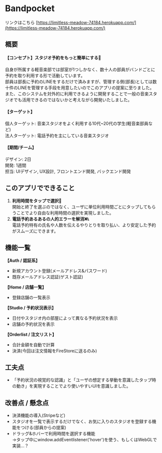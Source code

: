 # Bandpocket 
リンクはこちら [https://limitless-meadow-74184.herokuapp.com/](https://limitless-meadow-74184.herokuapp.com/)

## 概要
#### 【コンセプト】スタジオ予約をもっと簡単にする🎸
自身が所属する軽音楽部では部室が1つしかなく、数十人の部員がバンドごとに予約を取り利用する形で活動しています。  
部員は部長に予約のLINEをするだけで済みますが、管理する側(部長)としては数十件のLINEを管理する手段を用意したいのでこのアプリの提案に至りました。  
また、このシステムを対外的に利用できるように開発することで一般の音楽スタジオでも活用できるのではないかと考えながら開発いたしました。
#### 【ターゲット】
個人ターゲット: 音楽スタジオをよく利用する10代~20代の学生(軽音楽部員など)  
法人ターゲット: 電話予約を主にしている音楽スタジオ
#### 【期間/チーム】
デザイン: 2日  
開発: 1週間  
担当: UIデザイン, UX設計, フロントエンド開発, バックエンド開発

## このアプリでできること
1. **利用時間をタップで選択🎷**  
開始と終了を選ぶのではなく、ユーザに単位利用時間ごとにタップしてもらうことでより自由な利用時間の選択を実現しました。
2. **電話予約あるあるの人的エラーを解消❌📞**  
電話予約特有の氏名や人数を伝えるやりとりを取り払い、より安定した予約がスムーズにできます。

## 機能一覧

**【Auth / 認証系】**  
* 新規アカウント登録(メールアドレス&パスワード)  
* 既存メールアドレス認証(ゲスト認証)  

**【Home / 店舗一覧】**  
* 登録店舗の一覧表示  

**【Studio / 予約状況表示】**  
* 日付やスタジオ内の部屋によって異なる予約状況を表示
* 店舗の予約状況を表示

**【Orderlist / 注文リスト】**  
* 合計金額を自動で計算
* 決済(今回は注文情報をFireStoreに送るのみ)

## 工夫点
* 「予約状況の視覚的な認識」と「ユーザの想定する挙動を意識したタップ時の動き」を実現することでより使いやすいUIを意識しました。

## 改善点 / 懸念点
* 決済機能の導入(Stripeなど)
* スタジオを一覧で表示するだけでなく、お気に入りのスタジオを登録する機能をつける(部員からの提案)
* ドラッグ&ホバーで利用時間を選択する機能  
→タップ中にwindow.addEventlistener('hover')を使う、もしくはWebGLで実装…？
